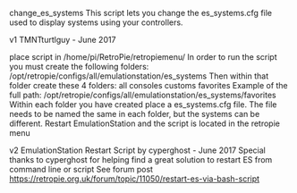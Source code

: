 change_es_systems
This script lets you change the es_systems.cfg file used to display systems using your controllers.

v1
TMNTturtlguy - June 2017

place script in /home/pi/RetroPie/retropiemenu/
 In order to run the script you must create the following folders:
    /opt/retropie/configs/all/emulationstation/es_systems
 Then within that folder create these 4 folders:
    all
    consoles
    customs
    favorites
 Example of the full path: /opt/retropie/configs/all/emulationstation/es_systems/favorites
 Within each folder you have created place a es_systems.cfg file. The file needs to be named the same in each folder, but the systems can be different.
 Restart EmulationStation and the script is located in the retropie menu

 v2
 EmulationStation Restart Script by cyperghost - June 2017
	Special thanks to cyperghost for helping find a great solution to restart ES from command line or script See forum post https://retropie.org.uk/forum/topic/11050/restart-es-via-bash-script


